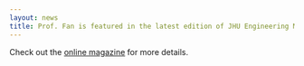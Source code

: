 ```yaml
---
layout: news
title: Prof. Fan is featured in the latest edition of JHU Engineering Magazine.
---
```


Check out the <a href="https://engineering.jhu.edu/magazine/2023/01/how-cancer-cells-organize/">online magazine</a> for more details.


